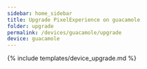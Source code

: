 ```yaml
---
sidebar: home_sidebar
title: Upgrade PixelExperience on guacamole
folder: upgrade
permalink: /devices/guacamole/upgrade
device: guacamole
---
```

{% include templates/device_upgrade.md %}

